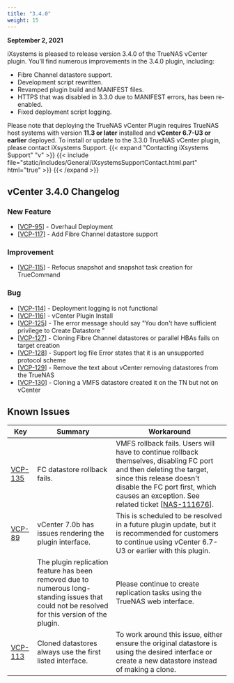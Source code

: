 ```yaml
---
title: "3.4.0"
weight: 15
---
```


**September 2, 2021**

iXsystems is pleased to release version 3.4.0 of the TrueNAS vCenter plugin. You’ll find numerous improvements in the 3.4.0 plugin, including:

* Fibre Channel datastore support.
* Development script rewritten. 
* Revamped plugin build and MANIFEST files.
* HTTPS that was disabled in 3.3.0 due to MANIFEST errors, has been re-enabled.
* Fixed deployment script logging.

Please note that deploying the TrueNAS vCenter Plugin requires TrueNAS host systems with version **11.3 or later** installed and **vCenter 6.7-U3 or earlier** deployed. To install or update to the 3.3.0 TrueNAS vCenter plugin, please contact iXsystems Support.
{{< expand "Contacting iXsystems Support" "v" >}} {{< include file="static/includes/General/iXsystemsSupportContact.html.part" html="true" >}} {{< /expand >}}
## vCenter 3.4.0 Changelog

### New Feature

<ul>
<li>[<a href='https://jira.ixsystems.com/browse/VCP-95'>VCP-95</a>] -         Overhaul Deployment
</li>
<li>[<a href='https://jira.ixsystems.com/browse/VCP-117'>VCP-117</a>] -         Add Fibre Channel datastore support
</li>
</ul>

### Improvement

<ul>
<li>[<a href='https://jira.ixsystems.com/browse/VCP-115'>VCP-115</a>] -         Refocus snapshot and snapshot task creation for TrueCommand
</li>
</ul>

### Bug

<ul>
<li>[<a href='https://jira.ixsystems.com/browse/VCP-114'>VCP-114</a>] -         Deployment logging is not functional
</li>
<li>[<a href='https://jira.ixsystems.com/browse/VCP-116'>VCP-116</a>] -         vCenter Plugin Install
</li>
<li>[<a href='https://jira.ixsystems.com/browse/VCP-125'>VCP-125</a>] -         The error message should say &quot;You don&#39;t have sufficient privilege to Create Datastore &quot;
</li>
<li>[<a href='https://jira.ixsystems.com/browse/VCP-127'>VCP-127</a>] -         Cloning Fibre Channel datastores or parallel HBAs fails on target creation
</li>
<li>[<a href='https://jira.ixsystems.com/browse/VCP-128'>VCP-128</a>] -         Support log file Error states that it is an unsupported protocol scheme
</li>
<li>[<a href='https://jira.ixsystems.com/browse/VCP-129'>VCP-129</a>] -         Remove the text about vCenter removing datastores from the TrueNAS
</li>
<li>[<a href='https://jira.ixsystems.com/browse/VCP-130'>VCP-130</a>] -         Cloning a VMFS datastore created it on the TN but not on vCenter
</li>
</ul>

## Known Issues

<body class="ql-editor ql-editor-view" style="font-size:14px;">
  <html>
    <body>
      <table width="100%">
        <thead>
          <tr>
            <th>Key</th>
            <th>Summary</th>
            <th>Workaround</th>
          </tr>
        </thead>
        <tbody>
          <tr>
          <td><a href="https://jira.ixsystems.com/browse/VCP-135" target="_blank">VCP-135</a></td>
            <td>FC datastore rollback fails.</td>
            <td>VMFS rollback fails. Users will have to continue rollback themselves, disabling FC port and then deleting the target, since this release doesn't disable the FC port first, which causes an exception.  See related ticket [<a href='https://jira.ixsystems.com/browse/NAS-111676'>NAS-111676</a>].
            </td>
          <tr>
            <td><a href="https://jira.ixsystems.com/browse/VCP-89" target="_blank">VCP-89</a></td>
            <td>vCenter 7.0b has issues rendering the plugin interface.</td>
            <td>This is scheduled to be resolved in a future plugin update, but it is recommended for customers to continue using vCenter 6.7-U3 or earlier with this plugin.
            </td>
          </tr>
            <tr>
            <td></td>
            <td>The plugin replication feature has been removed due to numerous long-standing issues that could not be resolved for this version of the plugin.</td>
            <td>Please continue to create replication tasks using the TrueNAS web interface.
           </td>
           </tr>
            <td><a href="https://jira.ixsystems.com/browse/VCP-113" target="_blank">VCP-113</a></td>
            <td>Cloned datastores always use the first listed interface.</td>
            <td>To work around this issue, either ensure the original datastore is using the desired interface or create a new datastore instead of making a clone.
            </td>
          </tr>
          </tbody>
         </table>
     </body>
  </html>
